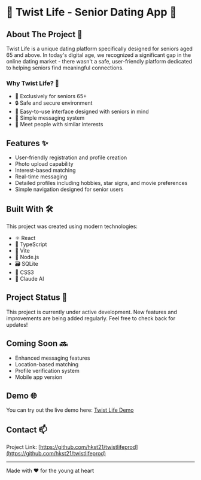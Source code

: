 # 🌟 Twist Life - Senior Dating App 🌹

## About The Project 💝

Twist Life is a unique dating platform specifically designed for seniors aged 65 and above. In today's digital age, we recognized a significant gap in the online dating market - there wasn't a safe, user-friendly platform dedicated to helping seniors find meaningful connections.

### Why Twist Life? 🤔

- 🎯 Exclusively for seniors 65+
- 🔒 Safe and secure environment
- 👥 Easy-to-use interface designed with seniors in mind
- 💌 Simple messaging system
- 👋 Meet people with similar interests

## Features ✨

- User-friendly registration and profile creation
- Photo upload capability
- Interest-based matching
- Real-time messaging
- Detailed profiles including hobbies, star signs, and movie preferences
- Simple navigation designed for senior users

## Built With 🛠️

This project was created using modern technologies:

- ⚛️ React
- 🎨 TypeScript
- 📱  Vite
- 🔄 Node.js
- 🗃️ SQLite
- 💅 CSS3
- 🤖 Claude AI 

## Project Status 🚧

This project is currently under active development. New features and improvements are being added regularly. Feel free to check back for updates!

## Coming Soon 🔜

- Enhanced messaging features
- Location-based matching
- Profile verification system
- Mobile app version

## Demo 🌐

You can try out the live demo here: [Twist Life Demo](https://hkst21.github.io/twistlifeprod)

## Contact 📫

Project Link: [https://github.com/hkst21/twistlifeprod](https://github.com/hkst21/twistlifeprod)

---

Made with ❤️ for the young at heart